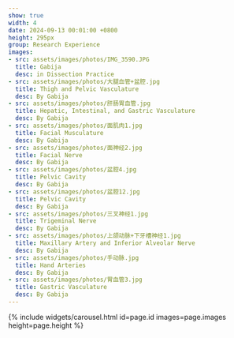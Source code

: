 ```yaml
---
show: true
width: 4
date: 2024-09-13 00:01:00 +0800
height: 295px
group: Research Experience
images:
- src: assets/images/photos/IMG_3590.JPG
  title: Gabija
  desc: in Dissection Practice
- src: assets/images/photos/大腿血管+盆腔.jpg
  title: Thigh and Pelvic Vasculature
  desc: By Gabija
- src: assets/images/photos/肝肠胃血管.jpg
  title: Hepatic, Intestinal, and Gastric Vasculature
  desc: By Gabija
- src: assets/images/photos/面肌肉1.jpg
  title: Facial Musculature
  desc: By Gabija
- src: assets/images/photos/面神经2.jpg
  title: Facial Nerve
  desc: By Gabija
- src: assets/images/photos/盆腔4.jpg
  title: Pelvic Cavity
  desc: By Gabija
- src: assets/images/photos/盆腔12.jpg
  title: Pelvic Cavity
  desc: By Gabija
- src: assets/images/photos/三叉神经1.jpg
  title: Trigeminal Nerve
  desc: By Gabija
- src: assets/images/photos/上颌动脉+下牙槽神经1.jpg
  title: Maxillary Artery and Inferior Alveolar Nerve
  desc: By Gabija
- src: assets/images/photos/手动脉.jpg
  title: Hand Arteries
  desc: By Gabija
- src: assets/images/photos/胃血管3.jpg
  title: Gastric Vasculature
  desc: By Gabija
---
```


{% include widgets/carousel.html id=page.id images=page.images height=page.height %}
